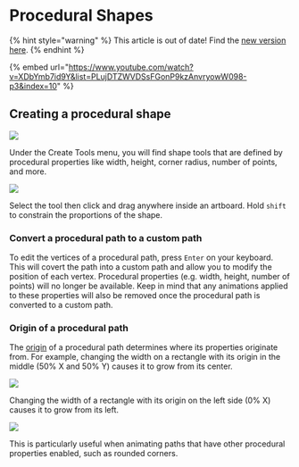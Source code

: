 # Procedural Shapes

{% hint style="warning" %}
This article is out of date! Find the [new version here](https://rive.app/community/doc/procedural-shapes/docqippP5FkJ).
{% endhint %}

{% embed url="https://www.youtube.com/watch?v=XDbYmb7id9Y&list=PLujDTZWVDSsFGonP9kzAnvryowW098-p3&index=10" %}

## Creating a procedural shape

![](../../.gitbook/assets/create-tools\_b.png)

Under the Create Tools menu, you will find shape tools that are defined by procedural properties like width, height, corner radius, number of points, and more.

![](<../../.gitbook/assets/createing-procedural-shape (1).gif>)

Select the tool then click and drag anywhere inside an artboard. Hold `shift` to constrain the proportions of the shape.

### Convert a procedural path to a custom path

To edit the vertices of a procedural path, press `Enter` on your keyboard. This will covert the path into a custom path and allow you to modify the position of each vertex. Procedural properties (e.g. width, height,  number of points) will no longer be available. Keep in mind that any animations applied to these properties will also be removed once the procedural path is converted to a custom path.

### Origin of a procedural path

The [origin](../manipulating-shapes/origin-and-freeze.md) of a procedural path determines where its properties originate from. For example, changing the width on a rectangle with its origin in the middle (50% X and 50% Y) causes it to grow from its center.

![](../../.gitbook/assets/procedural\_center.gif)

Changing the width of a rectangle with its origin on the left side (0% X) causes it to grow from its left.

![](../../.gitbook/assets/procedural\_left.gif)

This is particularly useful when animating paths that have other procedural properties enabled, such as rounded corners.

